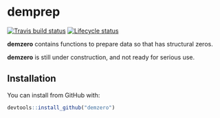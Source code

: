 
<!-- README.md is generated from README.Rmd. Please edit that file -->

# demprep

<!-- badges: start -->

[![Travis build
status](https://travis-ci.org/johnrbryant/demzero.svg?branch=master)](https://travis-ci.org/johnrbryant/demzero)
[![Lifecycle
status](https://img.shields.io/badge/lifecycle-experimental-orange.svg)](https://www.tidyverse.org/lifecycle/#experimental)
<!-- badges: end -->

**demzero** contains functions to prepare data so that has structural
zeros.

**demzero** is still under construction, and not ready for serious use.

## Installation

You can install from GitHub with:

``` r
devtools::install_github("demzero")
```
